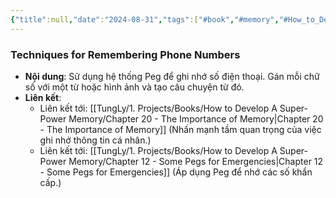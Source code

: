 ```yaml
---
{"title":null,"date":"2024-08-31","tags":["#book","#memory","#How_to_Develop_A_Super_Power_Memory"],"Chương":"Chương19","dg-publish":true,"dg-home":false,"permalink":"/tung-ly/1-projects/books/how-to-develop-a-super-power-memory/chapter-19-remembering-telephone-numbers/","dgPassFrontmatter":true,"noteIcon":"","created":"2024-12-29T15:27:22.686+07:00","updated":"2025-01-01T18:39:48.011+07:00"}
---
```


### Techniques for Remembering Phone Numbers

- **Nội dung**: Sử dụng hệ thống Peg để ghi nhớ số điện thoại. Gán mỗi chữ số với một từ hoặc hình ảnh và tạo câu chuyện từ đó.
- **Liên kết**:
    - Liên kết tới: [[TungLy/1. Projects/Books/How to Develop A Super-Power Memory/Chapter 20 - The Importance of Memory\|Chapter 20 - The Importance of Memory]] (Nhấn mạnh tầm quan trọng của việc ghi nhớ thông tin cá nhân.)
    - Liên kết tới: [[TungLy/1. Projects/Books/How to Develop A Super-Power Memory/Chapter 12 - Some Pegs for Emergencies\|Chapter 12 - Some Pegs for Emergencies]] (Áp dụng Peg để nhớ các số khẩn cấp.)